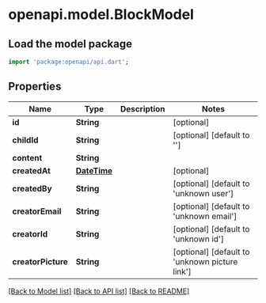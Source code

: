 # openapi.model.BlockModel

## Load the model package
```dart
import 'package:openapi/api.dart';
```

## Properties
Name | Type | Description | Notes
------------ | ------------- | ------------- | -------------
**id** | **String** |  | [optional] 
**childId** | **String** |  | [optional] [default to '']
**content** | **String** |  | 
**createdAt** | [**DateTime**](DateTime.md) |  | [optional] 
**createdBy** | **String** |  | [optional] [default to 'unknown user']
**creatorEmail** | **String** |  | [optional] [default to 'unknown email']
**creatorId** | **String** |  | [optional] [default to 'unknown id']
**creatorPicture** | **String** |  | [optional] [default to 'unknown picture link']

[[Back to Model list]](../README.md#documentation-for-models) [[Back to API list]](../README.md#documentation-for-api-endpoints) [[Back to README]](../README.md)


